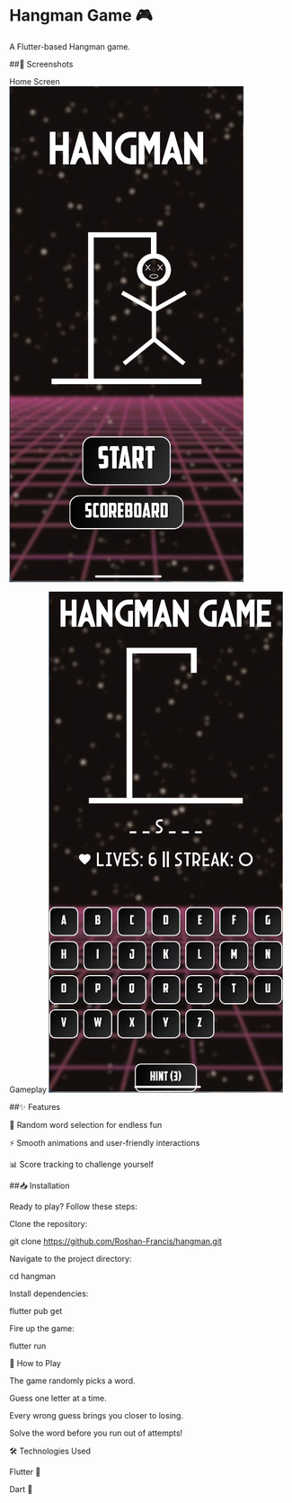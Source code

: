 # Hangman Game 🎮  

A Flutter-based Hangman game.  

##📸 Screenshots

Home Screen
![Home Screen](screenshots/home.png)


Gameplay
![Game Screen](screenshots/game.png) 




##✨ Features

🔀 Random word selection for endless fun

⚡ Smooth animations and user-friendly interactions

📊 Score tracking to challenge yourself

##📥 Installation

Ready to play? Follow these steps:

Clone the repository:

git clone https://github.com/Roshan-Francis/hangman.git

Navigate to the project directory:

cd hangman

Install dependencies:

flutter pub get

Fire up the game:

flutter run

🎯 How to Play

The game randomly picks a word.

Guess one letter at a time.

Every wrong guess brings you closer to losing.

Solve the word before you run out of attempts!

🛠️ Technologies Used

Flutter 🦋

Dart 🎯
